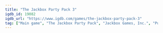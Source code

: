 ```yaml
---
title: "The Jackbox Party Pack 3"
igdb_id: 19082
igdb_url: "https://www.igdb.com/games/the-jackbox-party-pack-3"
tag: ["Main game", "The Jackbox Party Pack", "Jackbox Games, Inc.", "Puzzle", "Strategy", "Quiz/Trivia", "Indie", "Single player", "Multiplayer", "Co-operative", "Text", "Comedy", "Kids", "Party"]
---
```


